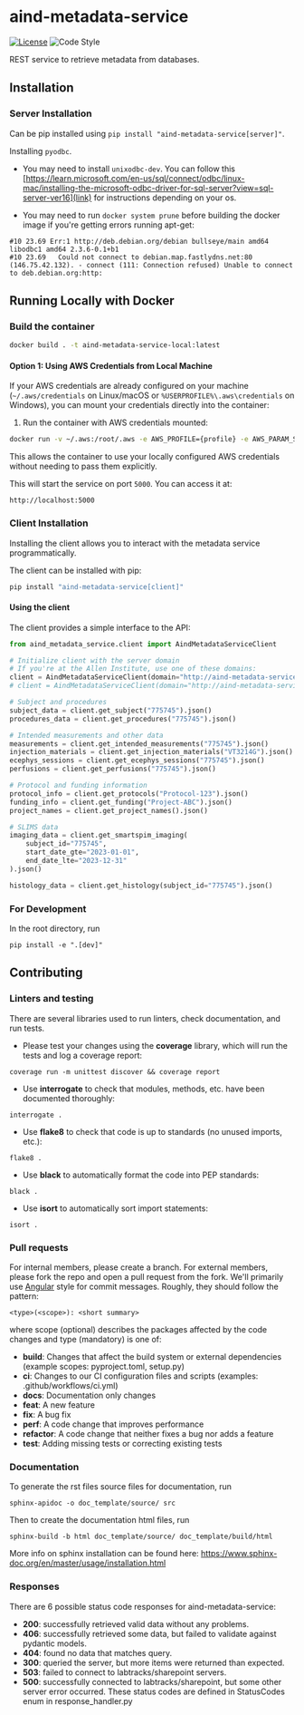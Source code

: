 # aind-metadata-service

[![License](https://img.shields.io/badge/license-MIT-brightgreen)](LICENSE)
![Code Style](https://img.shields.io/badge/code%20style-black-black)

REST service to retrieve metadata from databases.

## Installation

### Server Installation

Can be pip installed using `pip install "aind-metadata-service[server]"`.

Installing `pyodbc`.
- You may need to install `unixodbc-dev`. You can follow this [https://learn.microsoft.com/en-us/sql/connect/odbc/linux-mac/installing-the-microsoft-odbc-driver-for-sql-server?view=sql-server-ver16](link) for instructions depending on your os.

- You may need to run `docker system prune` before building the docker image if you're getting errors running apt-get:
```
#10 23.69 Err:1 http://deb.debian.org/debian bullseye/main amd64 libodbc1 amd64 2.3.6-0.1+b1
#10 23.69   Could not connect to debian.map.fastlydns.net:80 (146.75.42.132). - connect (111: Connection refused) Unable to connect to deb.debian.org:http:

```

## Running Locally with Docker

### Build the container
```bash
docker build . -t aind-metadata-service-local:latest
```

#### Option 1: Using AWS Credentials from Local Machine
If your AWS credentials are already configured on your machine (`~/.aws/credentials` on Linux/macOS or `%USERPROFILE%\.aws\credentials` on Windows), you can mount your credentials directly into the container:
1. Run the container with AWS credentials mounted:
```bash
docker run -v ~/.aws:/root/.aws -e AWS_PROFILE={profile} -e AWS_PARAM_STORE_NAME={param name} -p 58350:58350 -p 5000:5000 aind-metadata-service-local:latest
```
This allows the container to use your locally configured AWS credentials without needing to pass them explicitly.

This will start the service on port `5000`. You can access it at:
```
http://localhost:5000
```

### Client Installation

Installing the client allows you to interact with the metadata service programmatically.

The client can be installed with pip:

```bash
pip install "aind-metadata-service[client]"
```

#### Using the client

The client provides a simple interface to the API:

```python
from aind_metadata_service.client import AindMetadataServiceClient

# Initialize client with the server domain
# If you're at the Allen Institute, use one of these domains:
client = AindMetadataServiceClient(domain="http://aind-metadata-service")  # production
# client = AindMetadataServiceClient(domain="http://aind-metadata-service-dev")  # development

# Subject and procedures
subject_data = client.get_subject("775745").json()
procedures_data = client.get_procedures("775745").json()

# Intended measurements and other data
measurements = client.get_intended_measurements("775745").json()
injection_materials = client.get_injection_materials("VT3214G").json()
ecephys_sessions = client.get_ecephys_sessions("775745").json()
perfusions = client.get_perfusions("775745").json()

# Protocol and funding information 
protocol_info = client.get_protocols("Protocol-123").json()
funding_info = client.get_funding("Project-ABC").json()
project_names = client.get_project_names().json()

# SLIMS data
imaging_data = client.get_smartspim_imaging(
    subject_id="775745",
    start_date_gte="2023-01-01",
    end_date_lte="2023-12-31"
).json()

histology_data = client.get_histology(subject_id="775745").json()
```

### For Development

In the root directory, run
```
pip install -e ".[dev]"
```

## Contributing


### Linters and testing

There are several libraries used to run linters, check documentation, and run tests.

- Please test your changes using the **coverage** library, which will run the tests and log a coverage report:

```
coverage run -m unittest discover && coverage report
```

- Use **interrogate** to check that modules, methods, etc. have been documented thoroughly:

```
interrogate .
```

- Use **flake8** to check that code is up to standards (no unused imports, etc.):
```
flake8 .
```

- Use **black** to automatically format the code into PEP standards:
```
black .
```

- Use **isort** to automatically sort import statements:
```
isort .
```

### Pull requests

For internal members, please create a branch. For external members, please fork the repo and open a pull request from the fork. We'll primarily use [Angular](https://github.com/angular/angular/blob/main/CONTRIBUTING.md#commit) style for commit messages. Roughly, they should follow the pattern:
```
<type>(<scope>): <short summary>
```

where scope (optional) describes the packages affected by the code changes and type (mandatory) is one of:

- **build**: Changes that affect the build system or external dependencies (example scopes: pyproject.toml, setup.py)
- **ci**: Changes to our CI configuration files and scripts (examples: .github/workflows/ci.yml)
- **docs**: Documentation only changes
- **feat**: A new feature
- **fix**: A bug fix
- **perf**: A code change that improves performance
- **refactor**: A code change that neither fixes a bug nor adds a feature
- **test**: Adding missing tests or correcting existing tests

### Documentation
To generate the rst files source files for documentation, run
```
sphinx-apidoc -o doc_template/source/ src 
```
Then to create the documentation html files, run
```
sphinx-build -b html doc_template/source/ doc_template/build/html
```
More info on sphinx installation can be found here: https://www.sphinx-doc.org/en/master/usage/installation.html

### Responses
There are 6 possible status code responses for aind-metadata-service:
- **200**: successfully retrieved valid data without any problems. 
- **406**: successfully retrieved some data, but failed to validate against pydantic models.
- **404**: found no data that matches query.
- **300**: queried the server, but more items were returned than expected.
- **503**: failed to connect to labtracks/sharepoint servers.
- **500**: successfully connected to labtracks/sharepoint, but some other server error occurred.
These status codes are defined in StatusCodes enum in response_handler.py

